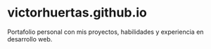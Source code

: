 # victorhuertas.github.io
Portafolio personal con mis proyectos, habilidades y experiencia en desarrollo web.
